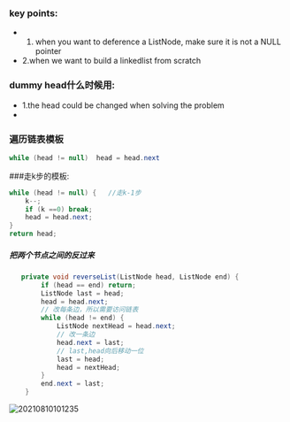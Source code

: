 ### key points:
* 1. when you want to deference a ListNode, make sure it is not a NULL pointer
* 2.when we want to build a linkedlist from scratch

### dummy head什么时候用:
* 1.the head could be changed when solving the problem
* 

### 遍历链表模板
```java
while (head != null)  head = head.next
```


###走k步的模板:
```java
while (head != null) {   //走k-1步
	k--;
	if (k ==0) break;
	head = head.next;
}
return head;
```




##### 把两个节点之间的反过来
```java
   private void reverseList(ListNode head, ListNode end) {
        if (head == end) return;
        ListNode last = head;
        head = head.next;
        // 改每条边，所以需要访问链表
        while (head != end) {
            ListNode nextHead = head.next;
            // 改一条边
            head.next = last;
            // last,head向后移动一位
            last = head;
            head = nextHead;
        }
        end.next = last;
    }

```


![20210810101235](https://i.loli.net/2021/08/11/AlYIhHK1epSdTGC.png)